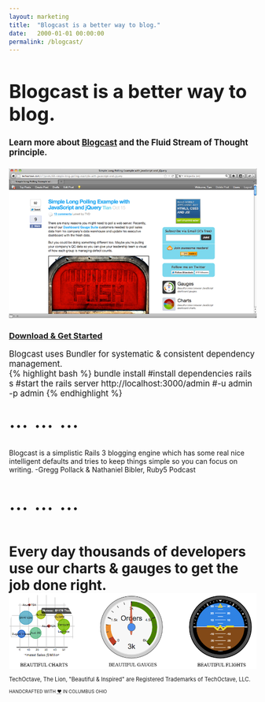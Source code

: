 ```yaml
---
layout: marketing
title:  "Blogcast is a better way to blog."
date:   2000-01-01 00:00:00
permalink: /blogcast/
---
```


<h1 style="font-size: 270%;">Blogcast is a better way to blog.</h1>

<h4 style="font-size: 120%;">Learn more about <a href="https://techoctave.com/posts/38-blogcast-is-a-better-way-to-blog">Blogcast</a> and the Fluid Stream of Thought principle.</h4>

![blogcast](/images/blogcast.png)

<h3 class="buy"><a href="https://github.com/techoctave/blogcast/archive/master.zip">Download & Get Started</a></h3>

<p style="font-size: 120%;">
Blogcast uses Bundler for systematic & consistent dependency management.

<br>
{% highlight bash %}
bundle install #install dependencies
rails s #start the rails server
http://localhost:3000/admin #-u admin -p admin
{% endhighlight %}

<div style="font-size: 320%;">… … …</div>

<br>

Blogcast is a simplistic Rails 3 blogging engine which has some real nice intelligent defaults and tries to keep things simple so you can focus on writing. -Gregg Pollack & Nathaniel Bibler, Ruby5 Podcast

<br>

<div style="font-size: 320%;">… … …</div>

<br>

</p>

<h1 class="page-title" itemprop="name headline">Every day thousands of developers use our charts & gauges to get the job done right.</h1>

<img src="/images/blog-header.png" usemap="#map" style="margin-top: -20px;" />

<map name="map">
  <area shape="rect" coords="4, 4, 247, 276" href="/charts/" alt="JavaScript Charts" target="_blank"/>
  <area shape="rect" coords="317, 3, 582, 277" href="/gauges/" alt="JavaScript Gauges" target="_blank"/>
  <area shape="rect" coords="652, 4, 906, 277" href="/simulation/" alt="JavaScript Flight Gauges" target="_blank"/>  
</map>


<footer>
    <p style="font-size: 80%;">TechOctave, The Lion, "Beautiful & Inspired" are Registered Trademarks of TechOctave, LLC.</p>
    <p style="font-size: 65%;">HANDCRAFTED WITH <abbr style="color: # FF2400; font-variant: none" title="love">❤</abbr> IN COLUMBUS OHIO</p>
</footer>

